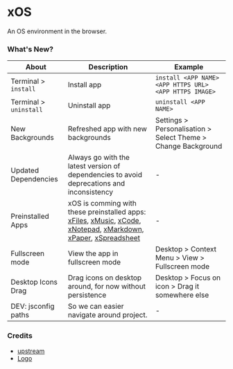 # xOS

An OS environment in the browser.

### What's New?

| About                  | Description                                                                                                                                                                                                                                                                                            | Example                                                       |
| ---------------------- | ------------------------------------------------------------------------------------------------------------------------------------------------------------------------------------------------------------------------------------------------------------------------------------------------------ | ------------------------------------------------------------- |
| Terminal > `install`   | Install app                                                                                                                                                                                                                                                                                            | `install <APP NAME> <APP HTTPS URL> <APP HTTPS IMAGE> `       |
| Terminal > `uninstall` | Uninstall app                                                                                                                                                                                                                                                                                          | `uninstall <APP NAME>`                                        |
| New Backgrounds        | Refreshed app with new backgrounds                                                                                                                                                                                                                                                                     | Settings > Personalisation > Select Theme > Change Background |
| Updated Dependencies   | Always go with the latest version of dependencies to avoid deprecations and inconsistency                                                                                                                                                                                                              | -                                                             |
| Preinstalled Apps      | xOS is comming with these preinstalled apps: [xFiles](https://files.xos.dev), [xMusic](https://music.xos.dev), [xCode](https://code.xos.dev), [xNotepad](https://notepad.xos.dev), [xMarkdown](https://markdown.xos.dev), [xPaper](https://paper.xos.dev), [xSpreadsheet](https://spreadsheet.xos.dev) | -                                                             |
| Fullscreen mode        | View the app in fullscreen mode                                                                                                                                                                                                                                                                        | Desktop > Context Menu > View > Fullscreen mode               |
| Desktop Icons Drag     | Drag icons on desktop around, for now without persistence                                                                                                                                                                                                                                              | Desktop > Focus on icon > Drag it somewhere else              |
| DEV: jsconfig paths    | So we can easier navigate around project.                                                                                                                                                                                                                                                              | -                                                             |

### Credits

- [upstream](https://github.com/blueedgetechno/win11React)
- [Logo](https://www.flaticon.com/free-icon/command_11146441)
